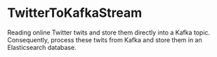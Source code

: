 # TwitterToKafkaStream
Reading online Twitter twits and store them directly into a Kafka topic. Consequently, process these twits from Kafka and store them in an  Elasticsearch database. 
